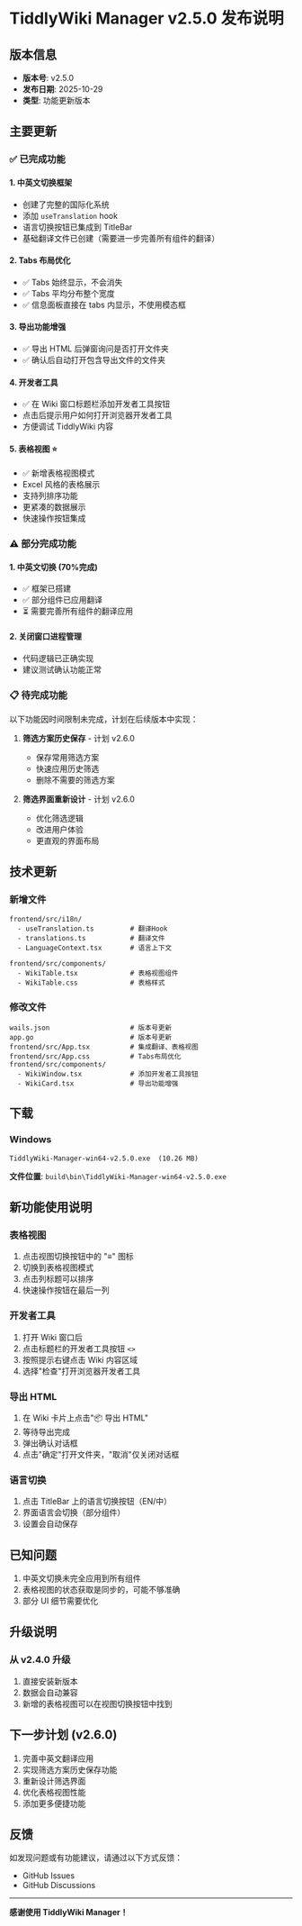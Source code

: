 # TiddlyWiki Manager v2.5.0 发布说明

## 版本信息

- **版本号**: v2.5.0
- **发布日期**: 2025-10-29
- **类型**: 功能更新版本

## 主要更新

### ✅ 已完成功能

#### 1. 中英文切换框架

- 创建了完整的国际化系统
- 添加 `useTranslation` hook
- 语言切换按钮已集成到 TitleBar
- 基础翻译文件已创建（需要进一步完善所有组件的翻译）

#### 2. Tabs 布局优化

- ✅ Tabs 始终显示，不会消失
- ✅ Tabs 平均分布整个宽度
- ✅ 信息面板直接在 tabs 内显示，不使用模态框

#### 3. 导出功能增强

- ✅ 导出 HTML 后弹窗询问是否打开文件夹
- ✅ 确认后自动打开包含导出文件的文件夹

#### 4. 开发者工具

- ✅ 在 Wiki 窗口标题栏添加开发者工具按钮
- 点击后提示用户如何打开浏览器开发者工具
- 方便调试 TiddlyWiki 内容

#### 5. 表格视图 ⭐

- ✅ 新增表格视图模式
- Excel 风格的表格展示
- 支持列排序功能
- 更紧凑的数据展示
- 快速操作按钮集成

### ⚠️ 部分完成功能

#### 1. 中英文切换 (70%完成)

- ✅ 框架已搭建
- ✅ 部分组件已应用翻译
- ⏳ 需要完善所有组件的翻译应用

#### 2. 关闭窗口进程管理

- 代码逻辑已正确实现
- 建议测试确认功能正常

### 📋 待完成功能

以下功能因时间限制未完成，计划在后续版本中实现：

1. **筛选方案历史保存** - 计划 v2.6.0

   - 保存常用筛选方案
   - 快速应用历史筛选
   - 删除不需要的筛选方案

2. **筛选界面重新设计** - 计划 v2.6.0
   - 优化筛选逻辑
   - 改进用户体验
   - 更直观的界面布局

## 技术更新

### 新增文件

```
frontend/src/i18n/
  - useTranslation.ts         # 翻译Hook
  - translations.ts           # 翻译文件
  - LanguageContext.tsx       # 语言上下文

frontend/src/components/
  - WikiTable.tsx             # 表格视图组件
  - WikiTable.css             # 表格样式
```

### 修改文件

```
wails.json                    # 版本号更新
app.go                        # 版本号更新
frontend/src/App.tsx          # 集成翻译、表格视图
frontend/src/App.css          # Tabs布局优化
frontend/src/components/
  - WikiWindow.tsx            # 添加开发者工具按钮
  - WikiCard.tsx              # 导出功能增强
```

## 下载

### Windows

```
TiddlyWiki-Manager-win64-v2.5.0.exe  (10.26 MB)
```

**文件位置**: `build\bin\TiddlyWiki-Manager-win64-v2.5.0.exe`

## 新功能使用说明

### 表格视图

1. 点击视图切换按钮中的 "≡" 图标
2. 切换到表格视图模式
3. 点击列标题可以排序
4. 快速操作按钮在最后一列

### 开发者工具

1. 打开 Wiki 窗口后
2. 点击标题栏的开发者工具按钮 `<>`
3. 按照提示右键点击 Wiki 内容区域
4. 选择"检查"打开浏览器开发者工具

### 导出 HTML

1. 在 Wiki 卡片上点击"📦 导出 HTML"
2. 等待导出完成
3. 弹出确认对话框
4. 点击"确定"打开文件夹，"取消"仅关闭对话框

### 语言切换

1. 点击 TitleBar 上的语言切换按钮（EN/中）
2. 界面语言会切换（部分组件）
3. 设置会自动保存

## 已知问题

1. 中英文切换未完全应用到所有组件
2. 表格视图的状态获取是同步的，可能不够准确
3. 部分 UI 细节需要优化

## 升级说明

### 从 v2.4.0 升级

1. 直接安装新版本
2. 数据会自动兼容
3. 新增的表格视图可以在视图切换按钮中找到

## 下一步计划 (v2.6.0)

1. 完善中英文翻译应用
2. 实现筛选方案历史保存功能
3. 重新设计筛选界面
4. 优化表格视图性能
5. 添加更多便捷功能

## 反馈

如发现问题或有功能建议，请通过以下方式反馈：

- GitHub Issues
- GitHub Discussions

---

**感谢使用 TiddlyWiki Manager！**
